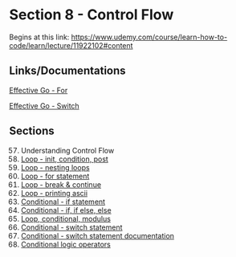 # Section 8 - Control Flow

Begins at this link: https://www.udemy.com/course/learn-how-to-code/learn/lecture/11922102#content

## Links/Documentations

[Effective Go - For](https://go.dev/doc/effective_go#for)

[Effective Go - Switch](https://go.dev/doc/effective_go#switch)

## Sections

57. Understanding Control Flow
58. [Loop - init, condition, post](https://github.com/ryanclove/LearningGoProgramming/blob/master/Lecture%20Sections/Section%208%20Control%20Flow/Sec%208.58/main.go)
59. [Loop - nesting loops](https://github.com/ryanclove/LearningGoProgramming/blob/master/Lecture%20Sections/Section%208%20Control%20Flow/Sec%208.59/main.go)
60. [Loop - for statement](https://github.com/ryanclove/LearningGoProgramming/blob/master/Lecture%20Sections/Section%208%20Control%20Flow/Sec%208.60/main.go)
61. [Loop - break & continue](https://github.com/ryanclove/LearningGoProgramming/blob/master/Lecture%20Sections/Section%208%20Control%20Flow/Sec%208.61/main.go)
62. [Loop - printing ascii](https://github.com/ryanclove/LearningGoProgramming/blob/master/Lecture%20Sections/Section%208%20Control%20Flow/Sec%208.62/main.go)
63. [Conditional - if statement](https://github.com/ryanclove/LearningGoProgramming/blob/master/Lecture%20Sections/Section%208%20Control%20Flow/Sec%208.63/main.go)
64. [Conditional - if, if else, else](https://github.com/ryanclove/LearningGoProgramming/blob/master/Lecture%20Sections/Section%208%20Control%20Flow/Sec%208.64/main.go)
65. [Loop, conditional, modulus](https://github.com/ryanclove/LearningGoProgramming/blob/master/Lecture%20Sections/Section%208%20Control%20Flow/Sec%208.65/main.go)
66. [Conditional - switch statement](https://github.com/ryanclove/LearningGoProgramming/blob/master/Lecture%20Sections/Section%208%20Control%20Flow/Sec%208.66/main.go)
67. [Conditional - switch statement documentation](https://github.com/ryanclove/LearningGoProgramming/blob/master/Lecture%20Sections/Section%208%20Control%20Flow/Sec%208.67/main.go)
68. [Conditional logic operators](https://github.com/ryanclove/LearningGoProgramming/blob/master/Lecture%20Sections/Section%208%20Control%20Flow/Sec%208.68/main.go)